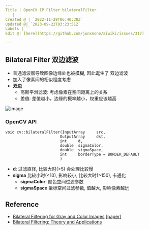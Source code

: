 ```yaml
---
Title | OpenCV IP Filter bilateralFilter
-- | --
Created @ | `2022-11-28T06:40:30Z`
Updated @| `2023-09-22T03:23:51Z`
Labels | ``
Edit @| [here](https://github.com/junxnone/aiwiki/issues/317)

---
```


## Bilateral Filter 双边滤波

- 普通滤波器导致图像边缘处也被模糊, 因此诞生了 双边滤波
- 加入了像素间的相似程度考虑
- **双边**
  - 高斯平滑滤波: 考虑像素在空间距离上的关系
  - 差值: 差值越小，边缘的概率越小，权重应该越高

![image](https://user-images.githubusercontent.com/2216970/204224127-33c792f5-969e-4af1-9c92-a8f36c0a6c02.png)


### OpenCV API

```
void cv::bilateralFilter(InputArray 	src,
                        OutputArray 	dst,
                        int 	d,
                        double 	sigmaColor,
                        double 	sigmaSpace,
                        int 	borderType = BORDER_DEFAULT 
                        )	
```

- **d**: 过滤直径, 比较大时(>5) 会处理比较慢
- **sigma** 比较小时(<10), 影响较小, 比较大时(>150), 卡通化
  - **sigmaColor**:  颜色空间过滤参数
  - **sigmaSpace** 坐标空间过滤参数, 值越大, 影响像素越远



## Reference

- [Bilateral Filtering for Gray and Color Images](https://homepages.inf.ed.ac.uk/rbf/CVonline/LOCAL_COPIES/MANDUCHI1/Bilateral_Filtering.html) [[paper](https://users.soe.ucsc.edu/~manduchi/Papers/ICCV98.pdf)]
- [Bilateral Filtering: Theory and Applications](https://people.csail.mit.edu/sparis/publi/2009/fntcgv/Paris_09_Bilateral_filtering.pdf)


